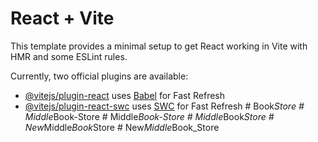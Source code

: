 # React + Vite

This template provides a minimal setup to get React working in Vite with HMR and some ESLint rules.

Currently, two official plugins are available:

- [@vitejs/plugin-react](https://github.com/vitejs/vite-plugin-react/blob/main/packages/plugin-react/README.md) uses [Babel](https://babeljs.io/) for Fast Refresh
- [@vitejs/plugin-react-swc](https://github.com/vitejs/vite-plugin-react-swc) uses [SWC](https://swc.rs/) for Fast Refresh
#   B o o k _ S t o r e  
 #   M i d d l e _ B o o k - S t o r e  
 #   M i d d l e _ B o o k - S t o r e  
 #   M i d d l e _ B o o k _ S t o r e  
 #   N e w _ M i d d l e _ B o o k _ S t o r e  
 #   N e w _ M i d d l e _ B o o k _ S t o r e  
 